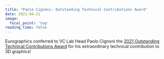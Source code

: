 ```yaml
---
title: "Paolo Cignoni: Outstanding Technical Contributions Award"
date: 2021-04-21
image:
  focal_point: 'top'
reading_time: false
---
```


Eurographics conferred to VC Lab Head Paolo Cignoni the [2021 Outstanding Technical Contributions Award](https://www.eg.org/wp/eurographics-awards-programme/the-outstanding-technical-contributions-award/) for his extraordinary technical contribution to 3D graphics! 
